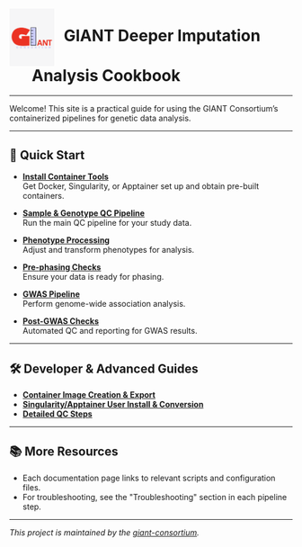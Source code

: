 
# <img src="giant_logo.png" alt="GIANT Consortium Logo" width="80" style="vertical-align:middle; margin-right:10px;"> GIANT Deeper Imputation &nbsp;&nbsp;&nbsp;&nbsp;&nbsp;&nbsp;Analysis Cookbook

---

Welcome! This site is a practical guide for using the GIANT Consortium’s containerized pipelines for genetic data analysis.

---

## 🚀 Quick Start

- **[Install Container Tools](containerization/container_install.md)**  
  Get Docker, Singularity, or Apptainer set up and obtain pre-built containers.

- **[Sample & Genotype QC Pipeline](ind_geno_qc.md)**  
  Run the main QC pipeline for your study data.

- **[Phenotype Processing](phenotyping.md)**  
  Adjust and transform phenotypes for analysis.

- **[Pre-phasing Checks](pre_phasing_checks.md)**  
  Ensure your data is ready for phasing.

- **[GWAS Pipeline](gwas.md)**  
  Perform genome-wide association analysis.

- **[Post-GWAS Checks](post_gwas_checks.md)**  
  Automated QC and reporting for GWAS results.

---

## 🛠️ Developer & Advanced Guides

- **[Container Image Creation & Export](containerization/container_create.md)**
- **[Singularity/Apptainer User Install & Conversion](containerization/singularity_install.md)**
- **[Detailed QC Steps](detailed_steps/ind_geno_qc_steps.md)**

---

## 📚 More Resources

- Each documentation page links to relevant scripts and configuration files.
- For troubleshooting, see the "Troubleshooting" section in each pipeline step.

---

_This project is maintained by the [giant-consortium](https://github.com/giant-consortium)._
